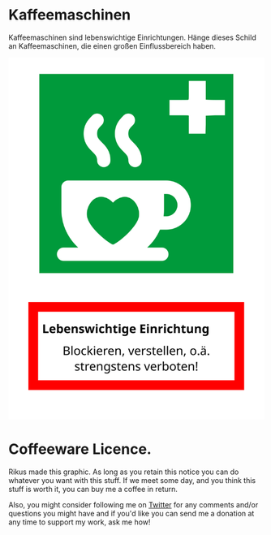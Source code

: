 # Kaffeemaschinen

Kaffeemaschinen sind lebenswichtige Einrichtungen.
Hänge dieses Schild an Kaffeemaschinen, die einen großen Einflussbereich haben.

![Warnung](kaffeemaschinen-schild.svg)

# Coffeeware Licence. 
Rikus made this graphic. As long as you retain this notice you
can do whatever you want with this stuff. If we meet some day, and you think 
this stuff is worth it, you can buy me a coffee in return. 

Also, you might consider following me on [Twitter][1] for any comments and/or 
questions you might have and if you'd like you can send me a donation 
at any time to support my work, ask me how!

  [1]: https://twitter.com/inforikus
